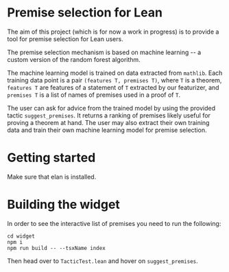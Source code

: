 # Premise selection for Lean

The aim of this project (which is for now a work in progress) is to provide a
tool for premise selection for Lean users.

The premise selection mechanism is based on machine learning -- a custom
version of the random forest algorithm.

The machine learning model is trained on data extracted from `mathlib`. Each
training data point is a pair `(features T, premises T)`, where `T` is a theorem,
`features T` are features of a statement of `T` extracted by our featurizer, and
`premises T` is a list of names of premises used in a proof of `T`.

The user can ask for advice from the trained model by using the provided tactic
`suggest_premises`. It returns a ranking of premises likely useful for proving a
theorem at hand. The user may also extract their own training data and train
their own machine learning model for premise selection.

# Getting started

Make sure that elan is installed.

# Building the widget

In order to see the interactive list of premises you need to
run the following:

```
cd widget
npm i
npm run build -- --tsxName index
```

Then head over to `TacticTest.lean` and hover on `suggest_premises`.